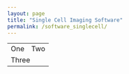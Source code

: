 ```yaml
---
layout: page
title: "Single Cell Imaging Software"
permalink: /software_singlecell/
---
```


<table>
  <tr>
    <td>One</td>
    <td>Two</td>
  </tr>
  <tr>
    <td colspan="2">Three</td>
  </tr>
</table>

